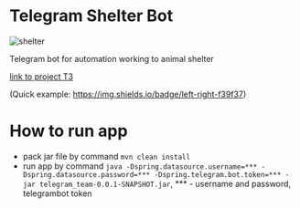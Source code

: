 # Telegram Shelter Bot
![shelter](https://cdn-icons-png.flaticon.com/512/3768/3768967.png)

Telegram bot for automation working to animal shelter

[link to project T3](https://skyengpublic.notion.site/4509dd17f5f840f1ba6807fe83aa9c15)

(Quick example: https://img.shields.io/badge/left-right-f39f37)


# How to run app
- pack jar file by command ```mvn clean install```
- run app by command ```java -Dspring.datasource.username=*** -Dspring.datasource.password=*** -Dspring.telegram.bot.token=*** -jar telegram_team-0.0.1-SNAPSHOT.jar```, *** - username and password, telegrambot token
  
